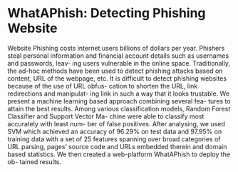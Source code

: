 # WhatAPhish: Detecting Phishing Website
Website Phishing costs internet users billions of dollars per year. Phishers steal personal information and financial account details such as usernames and passwords, leav- ing users vulnerable in the online space. Traditionally, the ad-hoc methods have been used to detect phishing attacks based on content, URL of the webpage, etc. It is difficult to detect phishing websites because of the use of URL obfus- cation to shorten the URL, link redirections and manipulat- ing link in such a way that it looks trustable. We present a machine learning based approach combining several fea- tures to attain the best results. Among various classification models, Random Forest Classifier and Support Vector Ma- chine were able to classify most accurately with least num- ber of false positives. After analysing, we used SVM which achieved an accuracy of 96.29% on test data and 97.95% on training data with a set of 25 features spanning over broad categories of URL parsing, pages’ source code and URLs embedded therein and domain based statistics. We then created a web-platform WhatAPhish to deploy the ob- tained results.

